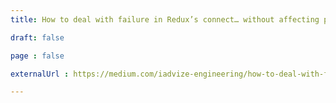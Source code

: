 ```yaml
---
title: How to deal with failure in Redux’s connect… without affecting performances or losing your mind (co-author)

draft: false

page : false

externalUrl : https://medium.com/iadvize-engineering/how-to-deal-with-failure-in-reduxs-connect-without-affecting-performances-or-losing-your-mind-621929d0d494

---
```

